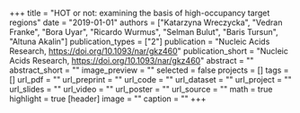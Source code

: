 +++
title = "HOT or not: examining the basis of high-occupancy target regions"
date = "2019-01-01"
authors = ["Katarzyna Wreczycka",  "Vedran Franke",  "Bora Uyar",  "Ricardo Wurmus",  "Selman Bulut", "Baris Tursun",  "Altuna Akalin"]
publication_types = ["2"]
publication = "Nucleic Acids Research, https://doi.org/10.1093/nar/gkz460"
publication_short = "Nucleic Acids Research, https://doi.org/10.1093/nar/gkz460"
abstract = ""
abstract_short = ""
image_preview = ""
selected = false
projects = []
tags = []
url_pdf = ""
url_preprint = ""
url_code = ""
url_dataset = ""
url_project = ""
url_slides = ""
url_video = ""
url_poster = ""
url_source = ""
math = true
highlight = true
[header]
image = ""
caption = ""
+++
